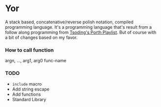 # Yor
A stack based, concatenative/reverse polish notation, compiled programming language.
It's a programming language that's result from a follow along programming from [Tsoding's Porth Playlist](https://youtube.com).
But of course with a bit of changes based on my favor.

### How to call function 
argn, ..., arg1, arg0 func-name

### TODO
- `include` macro
- Add string escape
- Add functions
- Standard Library

